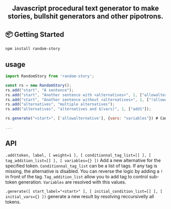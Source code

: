  <div align="center">
  <h2>Javascript procedural text generator to make stories, bullshit generators and other pipotrons.</h2>
</div>


## 📦 Getting Started

```
npm install random-story
```

## usage
```js
import RandomStory from 'random-story';

const rs = new RandomStory();
rs.add("start", "A sentence");
rs.add("start", "Another sentence with <alternatives>", 1, ["allowalternative", "!cond2"], ["add1", "!add2"]);
rs.add("start", "Another sentence without <alternatives>", 1, ["!allowalternative"], ["add1", "!add2"]);
rs.add("alternatives", "multiple alternatives");
rs.add("alternatives", "alternatives and $(vars)", 1, ["add1"]);

rs.generate("<start>", ['allowalternative'], {vars: "variables"}) # Can generate "Another sentence with alternatives and variables"

...
```

## API

`.add(token, label, [ weight=1 ], [ conditionnal_tag_list=[] ], [ tag_addition_list=[] ], [ variables={} ])` Add a new alternative for the specified token. `Conditionnal_tag_list` can be a list of tags. If any tag is missing, the alternative is disabled. You can reverse the logic by adding a `!` in front of the tag. `Tag_addition_list` allow you to add tag to control sub-token generation. `Variables` are resolved with this values.

`.generate([ start_label="<start>" ], [ initial_condition_list=[] ], [ initial_vars={} ])` generate a new result by resolving reccursivelly all tokens.
